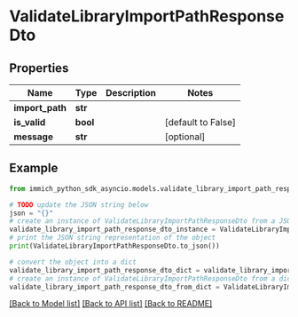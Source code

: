 # ValidateLibraryImportPathResponseDto


## Properties

Name | Type | Description | Notes
------------ | ------------- | ------------- | -------------
**import_path** | **str** |  | 
**is_valid** | **bool** |  | [default to False]
**message** | **str** |  | [optional] 

## Example

```python
from immich_python_sdk_asyncio.models.validate_library_import_path_response_dto import ValidateLibraryImportPathResponseDto

# TODO update the JSON string below
json = "{}"
# create an instance of ValidateLibraryImportPathResponseDto from a JSON string
validate_library_import_path_response_dto_instance = ValidateLibraryImportPathResponseDto.from_json(json)
# print the JSON string representation of the object
print(ValidateLibraryImportPathResponseDto.to_json())

# convert the object into a dict
validate_library_import_path_response_dto_dict = validate_library_import_path_response_dto_instance.to_dict()
# create an instance of ValidateLibraryImportPathResponseDto from a dict
validate_library_import_path_response_dto_from_dict = ValidateLibraryImportPathResponseDto.from_dict(validate_library_import_path_response_dto_dict)
```
[[Back to Model list]](../README.md#documentation-for-models) [[Back to API list]](../README.md#documentation-for-api-endpoints) [[Back to README]](../README.md)


